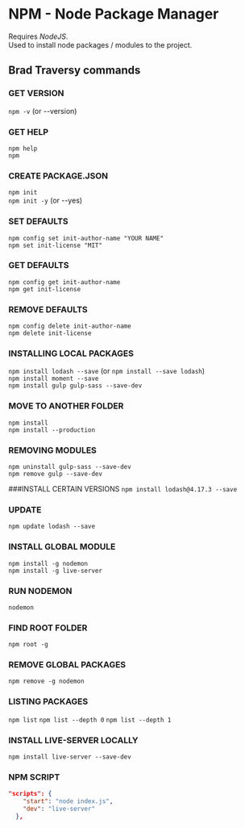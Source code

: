 # NPM - Node Package Manager

Requires *NodeJS*.  
Used to install node packages / modules to the project.  

## Brad Traversy commands
### GET VERSION
`npm -v` (or --version)

### GET HELP
`npm help`  
`npm`

### CREATE PACKAGE.JSON
`npm init`  
`npm init -y` (or --yes)

### SET DEFAULTS
`npm config set init-author-name "YOUR NAME"`  
`npm set init-license "MIT"`

### GET DEFAULTS
`npm config get init-author-name`  
`npm get init-license`

### REMOVE DEFAULTS
`npm config delete init-author-name`  
`npm delete init-license`

### INSTALLING LOCAL PACKAGES
`npm install lodash --save` (or `npm install --save lodash`)  
`npm install moment --save`  
`npm install gulp gulp-sass --save-dev`

### MOVE TO ANOTHER FOLDER
`npm install`  
`npm install --production`  

### REMOVING MODULES
`npm uninstall gulp-sass --save-dev`  
`npm remove gulp --save-dev`  

###INSTALL CERTAIN VERSIONS
`npm install lodash@4.17.3 --save`  

### UPDATE
`npm update lodash --save`  

### INSTALL GLOBAL MODULE
`npm install -g nodemon`  
`npm install -g live-server`  

### RUN NODEMON
`nodemon`

### FIND ROOT FOLDER
`npm root -g`  

### REMOVE GLOBAL PACKAGES
`npm remove -g nodemon`  

### LISTING PACKAGES
`npm list`
`npm list --depth 0`
`npm list --depth 1`

### INSTALL LIVE-SERVER LOCALLY
`npm install live-server --save-dev`

### NPM SCRIPT
```json
"scripts": {
    "start": "node index.js",
    "dev": "live-server"
  },
  ```